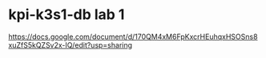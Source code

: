 # kpi-k3s1-db lab 1

https://docs.google.com/document/d/170QM4xM6FpKxcrHEuhqxHSOSns8xuZfS5kQZSv2x-IQ/edit?usp=sharing
